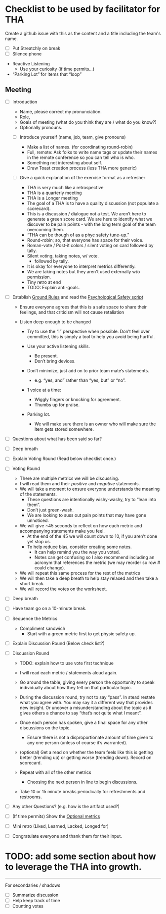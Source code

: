 # Checklist to be used by facilitator for THA
Create a github issue with this as the content and a title including the team's name.

- [ ] Put Streatchly on break
- [ ] Silence phone

- Reactive Listening
    - Use your curiosity (if time permits...)
- “Parking Lot” for items that “loop”

## Meeting
- [ ] Introduction
    - Name, please correct my pronunciation.
    - Role,
    - Goals of meeting (what do you think they are / what do you know?)
    - Optionally pronouns. 
  - [ ] Introduce yourself (name, job, team, give pronouns)
    - Make a list of names. (for coordinating round-robin)
    - Full, remote: Ask folks to write name tags or update their names in the remote conference so you can tell who is who.
    - Something not interesting about self.
    - Draw Toast creation process (less THA more generic)
    
  - [ ] Give a quick explanation of the exercise format as a refresher
    - THA is very much like a retrospective
    - THA is a quarterly meeting
    - THA is a Longer meeting
    - The goal of a THA is to have a quality discussion (not populate a scorecard).
    - This is a discussion / dialogue not a test. We aren’t here to generate a green score card. We are here to identify what we discover to be pain points - with the long term goal of the team overcoming them.
    - “THA can be though of as a phyc safety tune-up.”
    - Round-robin; so, that everyone has space for their voice.
    - Roman-vote / Post-it colors / silent voting on card followed by tally.
    - Silent voting, taking notes, w/ vote.
        - followed by tally.
    - It is okay for everyone to interpret metrics differently.
    - We are taking notes but they aren't used externally w/o permission.
    - Tiny retro at end
    - TODO: Explain anti-goals.
    
- [ ] Establish [Ground Rules](https://docs.google.com/document/d/18Q9uand09WHwiWZO21A9rD6S-3953CqP0v-xEj-xSCg/edit#heading=h.3f96t1973epx) and read the [Psychological Safety script](https://docs.google.com/document/d/18Q9uand09WHwiWZO21A9rD6S-3953CqP0v-xEj-xSCg/edit#heading=h.skek14hxa5vk)
  - Ensure everyone agrees that this is a safe space to share their feelings, and that criticism will not cause retaliation
  - Listen deep enough to be changed
  
    - Try to use the “I” perspective when possible. Don’t feel over committed, this is simply a tool to help you avoid being hurtful.
     
    - Use your active listening skills.
        - Be present.
        - Don’t bring devices.
    
    - Don’t minimize, just add on to prior team mate’s statements.
        - e.g. “yes, and” rather than “yes, but” or “no”.
    
    - 1 voice at a time:
        - Wiggly fingers or knocking for agreement.
        - Thumbs up for praise.
    
    - Parking lot. 
        - We will make sure there is an owner who will make sure the item gets stored somewhere.
   
- [ ] Questions about what has been said so far?
- [ ] Deep breath
- [ ] Explain Voting Round (Read below checklist once.)
- [ ] Voting Round
  - There are multiple metrics we will be discussing.
  - I will read them and their *positive* and *negative* statements. 
  - We will take a moment to ensure everyone understands the meaning of the statements.
    - These questions are intentionally wishy-washy, try to “lean into them”.
    - Don’t just green-wash.
    - We are looking to suss out pain points that may have gone unnoticed.
  - We will give ~45 seconds to reflect on how each metric and accompanying statements make you feel.
    - At the end of the 45 we will count down to 10, if you aren’t done yet stop us.
    - To help reduce bias, consider creating some notes.
        - It can help remind you the way you voted.
        - Notes can get confusing so I also recommend including an acronym that references the metric (we may reorder so row # could change).
  - We will repeat this same process for the rest of the metrics
  - We will then take a deep breath to help stay relaxed and then take a short break.
  - We will record the votes on the worksheet.
- [ ] Deep breath
- [ ] Have team go on a 10-minute break.
- [ ] Sequence the Metrics
    - Compliment sandwich
        - Start with a green metric first to get physic safety up.
- [ ] Explain Discussion Round (Below check list?)
- [ ] Discussion Round
  - TODO: explain how to use vote first technique
  - I will read each metric / statements aloud again.
  - Go around the table, giving every person the opportunity to speak individually about how they felt on that particular topic.
  - During the discussion round, try not to say “pass”. In stead restate what you agree with. You may say it a different way that provides new insight. Or uncover a misunderstanding about the topic as it gives others a chance to say “that’s not quite what I meant”.
  
  - Once each person has spoken, give a final space for any other discussions on the topic. 
    - Ensure there is not a disproportionate amount of time given to any one person (unless of course it’s warranted). 
  - (optional) Get a read on whether the team feels like this is getting better (trending up) or getting worse (trending down). Record on scorecard.
  - Repeat with all of the other metrics
    - Choosing the next person in line to begin discussions.
  - Take 10 or 15 minute breaks periodically for refreshments and restrooms.
- [ ] Any other Questions? (e.g. how is the artifact used?)
- [ ] (If time permits) Show the [Optional metrics](https://docs.google.com/spreadsheets/d/1d98EX4P0dyl99Pd9jJN6nZ4QvBm0GIKhD2RZkgnF03w/edit#gid=1805229700)
- [ ] Mini retro (Liked, Learned, Lacked, Longed for)
- [ ] Congratulate everyone and thank them for their input.

# TODO: add some section about how to leverage the THA into growth.

---
For secondaries / shadows
- [ ] Summarize discussion
- [ ] Help keep track of time
- [ ] Counting votes
